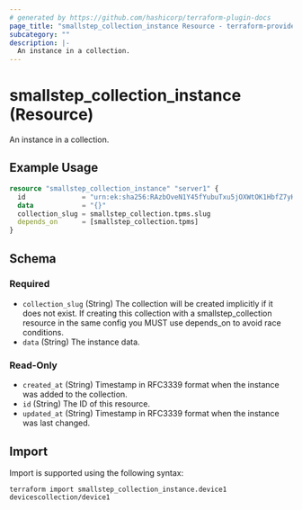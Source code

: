 ```yaml
---
# generated by https://github.com/hashicorp/terraform-plugin-docs
page_title: "smallstep_collection_instance Resource - terraform-provider-smallstep"
subcategory: ""
description: |-
  An instance in a collection.
---
```


# smallstep_collection_instance (Resource)

An instance in a collection.

## Example Usage

```terraform
resource "smallstep_collection_instance" "server1" {
  id              = "urn:ek:sha256:RAzbOveN1Y45fYubuTxu5jOXWtOK1HbfZ7yHjBuWlyE="
  data            = "{}"
  collection_slug = smallstep_collection.tpms.slug
  depends_on      = [smallstep_collection.tpms]
}
```

<!-- schema generated by tfplugindocs -->
## Schema

### Required

- `collection_slug` (String) The collection will be created implicitly if it does not exist.
If creating this collection with a smallstep_collection resource in the same config you MUST use depends_on to avoid race conditions.
- `data` (String) The instance data.

### Read-Only

- `created_at` (String) Timestamp in RFC3339 format when the instance was added to the collection.
- `id` (String) The ID of this resource.
- `updated_at` (String) Timestamp in RFC3339 format when the instance was last changed.

## Import

Import is supported using the following syntax:

```shell
terraform import smallstep_collection_instance.device1 devicescollection/device1
```
